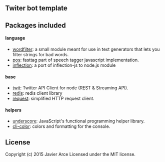 ## Twiter bot template

## Packages included

#### language

* [wordfilter](https://github.com/dariusk/wordfilter):  a small module meant for use in text generators that lets you filter strings for bad words.
* [pos](https://github.com/dariusk/pos-js): fasttag part of speech tagger javascript implementation.
* [inflection](https://github.com/dreamerslab/node.inflection): a port of inflection-js to node.js module

#### base

* [twit](https://github.com/ttezel/twit): Twitter API Client for node (REST & Streaming API).
* [redis](https://www.npmjs.com/package/redis): redis client library
* [request](https://www.npmjs.com/package/request): simplified HTTP request client.

#### helpers

* [underscore](https://www.npmjs.com/package/underscore): JavaScript's functional programming helper library.
* [cli-color](https://github.com/medikoo/cli-color): colors and formatting for the console.

## License
Copyright (c) 2015 Javier Arce
Licensed under the MIT license.
